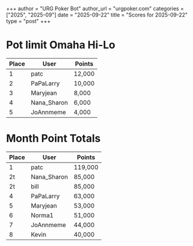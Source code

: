 +++
author = "URG Poker Bot"
author_url = "urgpoker.com"
categories = ["2025", "2025-09"]
date = "2025-09-22"
title = "Scores for 2025-09-22"
type = "post"
+++
# Pot limit Omaha Hi-Lo

| Place | User | Points |
|-------|------|--------|
| 1 | patc | 12,000 |
| 2 | PaPaLarry | 10,000 |
| 3 | Maryjean | 8,000 |
| 4 | Nana_Sharon | 6,000 |
| 5 | JoAnnmeme | 4,000 |

# Month Point Totals

| Place | User | Points |
|-------|------|--------|
| 1 | patc | 119,000 |
| 2t | Nana_Sharon | 85,000 |
| 2t | bill | 85,000 |
| 4 | PaPaLarry | 63,000 |
| 5 | Maryjean | 53,000 |
| 6 | Norma1 | 51,000 |
| 7 | JoAnnmeme | 44,000 |
| 8 | Kevin | 40,000 |
